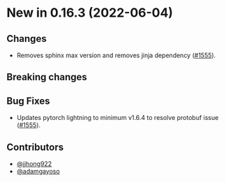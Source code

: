 # New in 0.16.3 (2022-06-04)

## Changes
- Removes sphinx max version and removes jinja dependency ([#1555]).

## Breaking changes

## Bug Fixes
- Updates pytorch lightning to minimum v1.6.4 to resolve protobuf issue ([#1555]).

## Contributors

- [@jjhong922]
- [@adamgayoso]

[#1551]: https://github.com/scverse/scvi-tools/issues/1551
[#1555]: https://github.com/YosefLab/scvi-tools/pull/1555

[@adamgayoso]: https://github.com/adamgayoso
[@jjhong922]: https://github.com/jjhong922
